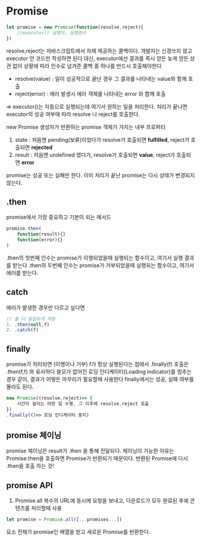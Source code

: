 # Promise
```js
let promise = new Promise(function(resolve,reject){
    //executor() 실행자, 실행함수 
})
```
resolve,reject는 자바스크립트에서 자체 제공하는 콜백이다. 개발자는 신경쓰지 않고 executor 안 코드만 작성하면 된다
대신, executor에선 결과를 즉시 얻든 늦게 얻든 상관 없이 상황에 따라 인수로 넘겨준 콜백 중 하나를 반드시 호출해야한다

- resolve(value) : 일이 성공적으로 끝난 경우 그 결과를 나타내는 value와 함께 호출
- reject(error) : 에러 발생시 에러 객체를 나타내는 error 와 함께 호출

=> executor()는 자동으로 실행되는데 여기서 원하는 일을 처리한다. 처리가 끝나면 executor의 성공 여부에 따라
resolve 나 reject를 호출한다. 

new Promise 생성자가 반환하는 promise 객체가 가지는 내부 프로퍼티
1. state : 처음엔 pending(보류)이었다가 resolve가 호출되면 **fulfilled**, reject가 호출되면 **rejected** 
2. result : 처음엔 undefined 였다가, resolve가 호출되면 **value**, reject가 호출되면 **error**

promise는 성공 또는 실패만 한다.
이미 처리가 끝난 promise는 다시 상태가 변경되지 않는다. 

## .then
promise에서 가장 중요하고 기본이 되는 메서드
```js
promise.then(
    function(result){}
    function(error){}
)
```
.then의 첫번째 인수는 promise가 이행되었을때 실행되는 함수이고, 여기서 실행 결과를 받는다
.then의 두번째 인수는 promise가 거부되었을때 실행되는 함수이고, 여기서 에러를 받는다.


## catch
에러가 발생한 경우만 다르고 싶다면 
```js
// 둘 다 동일하게 작동
1. .then(null,f)
2. .catch(f)
```

## finally
promise가 처리되면 (이행이나 거부) f가 항상 실행된다는 점에서 .finally(f) 호출은 .then(f,f) 와 유사하다
쓸모가 없어진 로딩 인디케이터(Loading indicator)를 멈추는 경우 같이, 결과가 어떻든 마무리가 필요할때 사용한다
finally에서는 성공, 실패 여부를 몰라도 된다. 

```js
new Promise((resolve,reject)=> {
    시간이 걸리는 어떤 일 수행, 그 이후에 resolve,reject 호출
})
.finally(()=> 로딩 인디케이터 중지)
```

## promise 체이닝

promise 체이닝은 result가 .then 을 통해 전달되다. 
체이닝이 가능한 이유는 Promise.then을 호출하면 Promise가 반환되기 때문이다.
반환된 Promise에 다시 .then을 호출 하는 것!

## promise API
1. Promise.all
복수의 URL에 동시에 요청을 보내고, 다운로드가 모두 완료된 후에 콘텐츠를 처리할때 사용
```js
let promise = Promise.all([...promises...])
```
요소 전체가 promise인 배열을 받고 새로운 Promise를 반환한다. 
